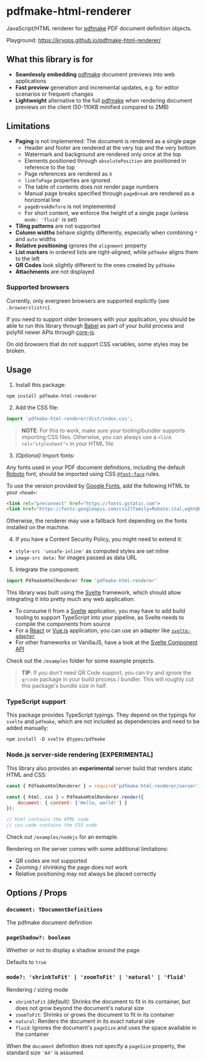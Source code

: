 # pdfmake-html-renderer

JavaScript/HTML renderer for [pdfmake](http://pdfmake.org) PDF document definition objects.

Playground: https://kryops.github.io/pdfmake-html-renderer/


## What this library is for

* **Seamlessly embedding** [pdfmake](http://pdfmake.org) document previews into web applications
* **Fast preview** generation and incremental updates, e.g. for editor scenarios or frequent changes
* **Lightweight** alternative to the full [pdfmake](http://pdfmake.org) when rendering document previews on the client (50-110KB minified compared to 2MB)


## Limitations

* **Paging** is not implemented: The document is rendered as a single page
  * Header and footer are rendered at the very top and the very bottom
  * Watermark and background are rendered only once at the top
  * Elements positioned through `absolutePosition` are positioned in reference to the top
  * Page references are rendered as `X`
  * `linkToPage` properties are ignored
  * The table of contents does not render page numbers
  * Manual page breaks specified through `pageBreak` are rendered as a horizontal line
  * `pageBreakBefore` is not implemented
  * For short content, we enforce the height of a single page (unless `mode: 'fluid'` is set)
* **Tiling patterns** are not supported
* **Column widths** behave slightly differently, especially when combining `*` and `auto` widths
* **Relative positioning** ignores the `alignment` property
* **List markers** in ordered lists are right-aligned, while `pdfmake` aligns them to the left
* **QR Codes** look slightly different to the ones created by `pdfmake`
* **Attachments** are not displayed

### Supported browsers

Currently, only evergreen browsers are supported explicitly (see `.browserslistrc`).

If you need to support older browsers with your application, you should be able to run this library through [Babel](https://babeljs.io/) as part of your build process and polyfill newer APIs through [core-js](https://github.com/zloirock/core-js).

On old browsers that do not support CSS variables, some styles may be broken.

## Usage

1. Install this package:

```
npm install pdfmake-html-renderer
```

2. Add the CSS file:

```js
import 'pdfmake-html-renderer/dist/index.css';
```

> **NOTE**: For this to work, make sure your tooling/bundler supports importing CSS files. Otherwise, you can always use a `<link rel="stylesheet">` in your HTML file.

3. _(Optional)_ Import fonts:

Any fonts used in your PDF document definitions, including the default [Roboto](https://fonts.google.com/specimen/Roboto) font, should be imported  using CSS [`@font-face`](https://developer.mozilla.org/en-US/docs/Web/CSS/@font-face) rules.

To use the version provided by [Google Fonts](https://fonts.google.com/), add the following HTML to your `<head>`:

```html
<link rel="preconnect" href="https://fonts.gstatic.com">
<link href="https://fonts.googleapis.com/css2?family=Roboto:ital,wght@0,400;0,700;1,400;1,700&display=swap" rel="stylesheet">
```


Otherwise, the renderer may use a fallback font depending on the fonts installed on the machine.

4. If you have a Content Security Policy, you might need to extend it:

* `style-src 'unsafe-inline'` as computed styles are set inline
* `image-src data:` for images passed as data URL

5. Integrate the component:

```js
import PdfmakeHtmlRenderer from 'pdfmake-html-renderer'
```

This library was built using the [Svelte](https://svelte.dev/) framework, which should allow integrating it into pretty much any web application:

* To consume it from a [Svelte](https://svelte.dev/) application, you may have to add build tooling to support TypeScript into your pipeline, as Svelte needs to compile the components from source
* For a [React](https://reactjs.org/) or [Vue.js](https://vuejs.org/) application, you can use an adapter like [`svelte-adapter`](https://github.com/pngwn/svelte-adapter)
* For other frameworks or VanillaJS, have a look at the [Svelte Component API](https://svelte.dev/docs/client-side-component-api)

Check out the `/examples` folder for some example projects.

> **TIP**: If you don't need QR Code support, you can try and ignore the `qrcode` package in your build process / bundler. This will roughly cut this package's bundle size in half.

### TypeScript support

This package provides TypeScript typings. They depend on the typings for `svelte` and `pdfmake`, which are not included as dependencies and need to be added manually:

```
npm install -D svelte @types/pdfmake
```

### Node.js server-side rendering **[EXPERIMENTAL]**

This library also provides an **experimental** server build that renders static HTML and CSS:

```js
const { PdfmakeHtmlRenderer } = require('pdfmake-html-renderer/server')

const { html, css } = PdfmakeHtmlRenderer.render({
	document: { content: ['Hello, world!'] }
});

// html contains the HTML code
// css.code contains the CSS code
```

Check out `/examples/nodejs` for an exmaple.

Rendering on the server comes with some additional limitations:

* QR codes are not supported
* Zooming / shrinking the page does not work
* Relative positioning may not always be placed correctly


## Options / Props

### `document: TDocumentDefinitions`

The pdfmake document definition

### `pageShadow?: boolean`

Whether or not to display a shadow around the page.

Defaults to `true`

### `mode?: 'shrinkToFit' | 'zoomToFit' | 'natural' | 'fluid'`

Rendering / sizing mode

- `shrinkToFit` _(default)_: Shrinks the document to fit in its container,
  but does not grow beyond the document's natural size
- `zoomToFit`: Shrinks or grows the document to fit in its container
- `natural`: Renders the document in its exact natural size
- `fluid`: Ignores the document's `pageSize` and uses the space available in the container

When the `document` definition does not specify a `pageSize` property,
the standard size `'A4'` is assumed.
